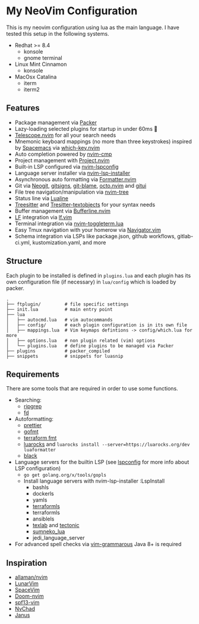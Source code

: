 # My NeoVim Configuration

This is my neovim configuration using lua as the main language. I have tested this setup in the following systems.

- Redhat >= 8.4
  - konsole
  - gnome terminal
- Linux Mint Cinnamon
  - konsole
- MacOsx Catalina
  - iterm
  - iterm2

## Features

- Package management via [Packer](https://github.com/wbthomason/packer.nvim)
- Lazy-loading selected plugins for startup in under 60ms 🚀
- [Telescope.nvim](https://github.com/nvim-telescope/telescope.nvim) for all your search needs
- Mnemonic keyboard mappings (no more than three keystrokes) inspired by [Spacemacs](https://www.spacemacs.org/) via [which-key.nvim](https://github.com/folke/which-key.nvim)
- Auto completion powered by [nvim-cmp](https://github.com/hrsh7th/nvim-cmp)
- Project management with [Project.nvim](https://github.com/ahmedkhalf/project.nvim)
- Built-in LSP configured via [nvim-lspconfig](https://github.com/neovim/nvim-lspconfig)
- Language server installer via [nvim-lsp-installer](https://github.com/williamboman/nvim-lsp-installer)
- Asynchronous auto formatting via [Formatter.nvim](https://github.com/mhartington/formatter.nvim)
- Git via [Neogit](https://github.com/TimUntersberger/neogit), [gitsigns](https://github.com/lewis6991/gitsigns.nvim), [git-blame](https://github.com/f-person/git-blame.nvim), [octo.nvim](https://github.com/pwntester/octo.nvim) and [gitui](https://github.com/extrawurst/gitui)
- File tree navigation/manipulation via [nvim-tree](https://github.com/kyazdani42/nvim-tree.lua)
- Status line via [Lualine](https://github.com/nvim-lualine/lualine.nvim)
- [Treesitter](https://github.com/nvim-treesitter/nvim-treesitter) and [Tresitter-textobjects](https://github.com/nvim-treesitter/nvim-treesitter-textobjects) for your syntax needs
- Buffer management via [Bufferline.nvim](https://github.com/akinsho/bufferline.nvim)
- [LF](https://github.com/gokcehan/lf) integration via [lf.vim](https://github.com/ptzz/lf.vim)
- Terminal integration via [nvim-toggleterm.lua](https://github.com/akinsho/nvim-toggleterm.lua)
- Easy Tmux navigation with your homerow via [Navigator.vim](https://github.com/numToStr/Navigator.nvim)
- Schema integration via LSPs like package.json, github workflows, gitlab-ci.yml, kustomization.yaml, and more

## Structure

Each plugin to be installed is defined in `plugins.lua` and each plugin has its own configuration file (if necessary) in `lua/config` which is loaded by packer.

```
.
├── ftplugin/         # file specific settings
├── init.lua          # main entry point
├── lua
│   ├── autocmd.lua   # vim autocommands
│   ├── config/       # each plugin configuration is in its own file
│   ├── mappings.lua  # Vim keymaps defintions -> config/which.lua for more
│   ├── options.lua   # non plugin related (vim) options
│   └── plugins.lua   # define plugins to be managed via Packer
├── plugins           # packer_compiled
├── snippets          # snippets for luasnip
```

## Requirements

There are some tools that are required in order to use some functions.

- Searching:
  - [ripgrep](https://github.com/BurntSushi/ripgrep)
  - [fd](https://github.com/sharkdp/fd)
- Autoformatting:
  - [prettier](https://prettier.io/)
  - [gofmt](https://pkg.go.dev/cmd/gofmt)
  - [terraform fmt](https://www.terraform.io/docs/cli/commands/fmt.html)
  - [luarocks](https://github.com/luarocks/luarocks) and `luarocks install --server=https://luarocks.org/dev luaformatter`
  - [black](https://github.com/psf/black)
- Language servers for the builtin LSP (see [lspconfig](https://github.com/neovim/nvim-lspconfig/blob/master/CONFIG.md) for more info about LSP configuration)
  - `go get golang.org/x/tools/gopls`
  - Install language servers with nvim-lsp-installer :LspInstall
    - bashls
    - dockerls
    - yamls
    - [terraformls](https://github.com/hashicorp/terraform-ls)
    - terraformls
    - ansiblels
    - [texlab](https://github.com/latex-lsp/texlab) and [tectonic](https://github.com/tectonic-typesetting/tectonic)
    - [sumneko_lua](https://github.com/sumneko/lua-language-server)
    - jedi_language_server
- For advanced spell checks via [vim-grammarous](https://github.com/rhysd/vim-grammarous) Java 8+ is required

## Inspiration

- [allaman/nvim](https://github.com/allaman/nvim)
- [LunarVim](https://github.com/LunarVim/LunarVim)
- [SpaceVim](https://spacevim.org/)
- [Doom-nvim](https://github.com/NTBBloodbath/doom-nvim)
- [spf13-vim](https://github.com/spf13/spf13-vim)
- [NvChad](https://nvchad.github.io/)
- [Janus](https://github.com/carlhuda/janus)
